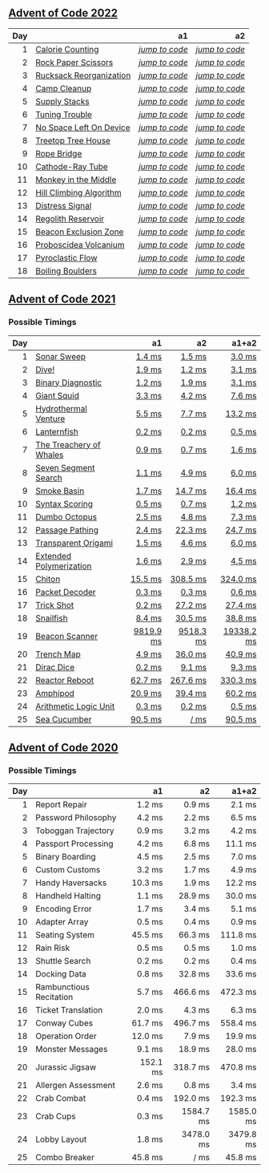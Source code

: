 ## [Advent of Code 2022](https://adventofcode.com/2022/)

| Day | | a1 | a2 |
| ---: | :--- | ---: | ---: |
| 1 | [Calorie Counting](https://adventofcode.com/2022/day/1) | [_jump to code_](y2022/kotlin/Day01.kt#L8) | [_jump to code_](y2022/kotlin/Day01.kt#L19) |
| 2 | [Rock Paper Scissors](https://adventofcode.com/2022/day/2) | [_jump to code_](y2022/kotlin/Day02.kt#L8) | [_jump to code_](y2022/kotlin/Day02.kt#L23) |
| 3 | [Rucksack Reorganization](https://adventofcode.com/2022/day/3) | [_jump to code_](y2022/kotlin/Day03.kt#L8) | [_jump to code_](y2022/kotlin/Day03.kt#L23) |
| 4 | [Camp Cleanup](https://adventofcode.com/2022/day/4) | [_jump to code_](y2022/kotlin/Day04.kt#L8) | [_jump to code_](y2022/kotlin/Day04.kt#L20) |
| 5 | [Supply Stacks](https://adventofcode.com/2022/day/5) | [_jump to code_](y2022/kotlin/Day05.kt#L9) | [_jump to code_](y2022/kotlin/Day05.kt#L46) |
| 6 | [Tuning Trouble](https://adventofcode.com/2022/day/6) | [_jump to code_](y2022/kotlin/Day06.kt#L8) | [_jump to code_](y2022/kotlin/Day06.kt#L26) |
| 7 | [No Space Left On Device](https://adventofcode.com/2022/day/7) | [_jump to code_](y2022/kotlin/Day07.kt#L31) | [_jump to code_](y2022/kotlin/Day07.kt#L40) |
| 8 | [Treetop Tree House](https://adventofcode.com/2022/day/8) | [_jump to code_](y2022/kotlin/Day08.kt#L8) | [_jump to code_](y2022/kotlin/Day08.kt#L29) |
| 9 | [Rope Bridge](https://adventofcode.com/2022/day/9) | [_jump to code_](y2022/kotlin/Day09.kt#L18) | [_jump to code_](y2022/kotlin/Day09.kt#L51) |
| 10 | [Cathode-Ray Tube](https://adventofcode.com/2022/day/10) | [_jump to code_](y2022/kotlin/Day10.kt#L8) | [_jump to code_](y2022/kotlin/Day10.kt#L36) |
| 11 | [Monkey in the Middle](https://adventofcode.com/2022/day/11) | [_jump to code_](y2022/kotlin/Day11.kt#L47) | [_jump to code_](y2022/kotlin/Day11.kt#L65) |
| 12 | [Hill Climbing Algorithm](https://adventofcode.com/2022/day/12) | [_jump to code_](y2022/kotlin/Day12.kt#L57) | [_jump to code_](y2022/kotlin/Day12.kt#L61) |
| 13 | [Distress Signal](https://adventofcode.com/2022/day/13) | [_jump to code_](y2022/kotlin/Day13.kt#L53) | [_jump to code_](y2022/kotlin/Day13.kt#L67) |
| 14 | [Regolith Reservoir](https://adventofcode.com/2022/day/14) | [_jump to code_](y2022/kotlin/Day14.kt#L56) | [_jump to code_](y2022/kotlin/Day14.kt#L79) |
| 15 | [Beacon Exclusion Zone](https://adventofcode.com/2022/day/15) | [_jump to code_](y2022/kotlin/Day15.kt#L12) | [_jump to code_](y2022/kotlin/Day15.kt#L51) |
| 16 | [Proboscidea Volcanium](https://adventofcode.com/2022/day/16) | [_jump to code_](y2022/kotlin/Day16.kt#L147) | [_jump to code_](y2022/kotlin/Day16.kt#L155) |
| 17 | [Pyroclastic Flow](https://adventofcode.com/2022/day/17) | [_jump to code_](y2022/kotlin/Day17.kt#L77) | [_jump to code_](y2022/kotlin/Day17.kt#L82) |
| 18 | [Boiling Boulders](https://adventofcode.com/2022/day/18) | [_jump to code_](y2022/kotlin/Day18.kt#L24) | [_jump to code_](y2022/kotlin/Day18.kt#L42) |

## [Advent of Code 2021](https://adventofcode.com/2021/)

### Possible Timings
| Day | | a1 | a2 | a1+a2 |
| ---: | :--- | ---: | ---: | ---: |
| 1 | [Sonar Sweep](https://adventofcode.com/2021/day/1) | [1.4 ms](y2021/kotlin/Day01.kt#L8) | [1.5 ms](y2021/kotlin/Day01.kt#L19) | [3.0 ms](y2021/kotlin/Day01.kt) |
| 2 | [Dive!](https://adventofcode.com/2021/day/2) | [1.9 ms](y2021/kotlin/Day02.kt#L8) | [1.2 ms](y2021/kotlin/Day02.kt#L26) | [3.1 ms](y2021/kotlin/Day02.kt) |
| 3 | [Binary Diagnostic](https://adventofcode.com/2021/day/3) | [1.2 ms](y2021/kotlin/Day03.kt#L9) | [1.9 ms](y2021/kotlin/Day03.kt#L29) | [3.1 ms](y2021/kotlin/Day03.kt) |
| 4 | [Giant Squid](https://adventofcode.com/2021/day/4) | [3.3 ms](y2021/kotlin/Day04.kt#L91) | [4.2 ms](y2021/kotlin/Day04.kt#L107) | [7.6 ms](y2021/kotlin/Day04.kt) |
| 5 | [Hydrothermal Venture](https://adventofcode.com/2021/day/5) | [5.5 ms](y2021/kotlin/Day05.kt#L48) | [7.7 ms](y2021/kotlin/Day05.kt#L50) | [13.2 ms](y2021/kotlin/Day05.kt) |
| 6 | [Lanternfish](https://adventofcode.com/2021/day/6) | [0.2 ms](y2021/kotlin/Day06.kt#L8) | [0.2 ms](y2021/kotlin/Day06.kt#L27) | [0.5 ms](y2021/kotlin/Day06.kt) |
| 7 | [The Treachery of Whales](https://adventofcode.com/2021/day/7) | [0.9 ms](y2021/kotlin/Day07.kt#L9) | [0.7 ms](y2021/kotlin/Day07.kt#L20) | [1.6 ms](y2021/kotlin/Day07.kt) |
| 8 | [Seven Segment Search](https://adventofcode.com/2021/day/8) | [1.1 ms](y2021/kotlin/Day08.kt#L9) | [4.9 ms](y2021/kotlin/Day08.kt#L23) | [6.0 ms](y2021/kotlin/Day08.kt) |
| 9 | [Smoke Basin](https://adventofcode.com/2021/day/9) | [1.7 ms](y2021/kotlin/Day09.kt#L10) | [14.7 ms](y2021/kotlin/Day09.kt#L36) | [16.4 ms](y2021/kotlin/Day09.kt) |
| 10 | [Syntax Scoring](https://adventofcode.com/2021/day/10) | [0.5 ms](y2021/kotlin/Day10.kt#L8) | [0.7 ms](y2021/kotlin/Day10.kt#L47) | [1.2 ms](y2021/kotlin/Day10.kt) |
| 11 | [Dumbo Octopus](https://adventofcode.com/2021/day/11) | [2.5 ms](y2021/kotlin/Day11.kt#L16) | [4.8 ms](y2021/kotlin/Day11.kt#L68) | [7.3 ms](y2021/kotlin/Day11.kt) |
| 12 | [Passage Pathing](https://adventofcode.com/2021/day/12) | [2.4 ms](y2021/kotlin/Day12.kt#L10) | [22.3 ms](y2021/kotlin/Day12.kt#L11) | [24.7 ms](y2021/kotlin/Day12.kt) |
| 13 | [Transparent Origami](https://adventofcode.com/2021/day/13) | [1.5 ms](y2021/kotlin/Day13.kt#L10) | [4.6 ms](y2021/kotlin/Day13.kt#L11) | [6.0 ms](y2021/kotlin/Day13.kt) |
| 14 | [Extended Polymerization](https://adventofcode.com/2021/day/14) | [1.6 ms](y2021/kotlin/Day14.kt#L9) | [2.9 ms](y2021/kotlin/Day14.kt#L10) | [4.5 ms](y2021/kotlin/Day14.kt) |
| 15 | [Chiton](https://adventofcode.com/2021/day/15) | [15.5 ms](y2021/kotlin/Day15.kt#L14) | [308.5 ms](y2021/kotlin/Day15.kt#L16) | [324.0 ms](y2021/kotlin/Day15.kt) |
| 16 | [Packet Decoder](https://adventofcode.com/2021/day/16) | [0.3 ms](y2021/kotlin/Day16.kt#L40) | [0.3 ms](y2021/kotlin/Day16.kt#L87) | [0.6 ms](y2021/kotlin/Day16.kt) |
| 17 | [Trick Shot](https://adventofcode.com/2021/day/17) | [0.2 ms](y2021/kotlin/Day17.kt#L12) | [27.2 ms](y2021/kotlin/Day17.kt#L48) | [27.4 ms](y2021/kotlin/Day17.kt) |
| 18 | [Snailfish](https://adventofcode.com/2021/day/18) | [8.4 ms](y2021/kotlin/Day18.kt#L82) | [30.5 ms](y2021/kotlin/Day18.kt#L178) | [38.8 ms](y2021/kotlin/Day18.kt) |
| 19 | [Beacon Scanner](https://adventofcode.com/2021/day/19) | [9819.9 ms](y2021/kotlin/Day19.kt#L51) | [9518.3 ms](y2021/kotlin/Day19.kt#L55) | [19338.2 ms](y2021/kotlin/Day19.kt) |
| 20 | [Trench Map](https://adventofcode.com/2021/day/20) | [4.9 ms](y2021/kotlin/Day20.kt#L36) | [36.0 ms](y2021/kotlin/Day20.kt#L37) | [40.9 ms](y2021/kotlin/Day20.kt) |
| 21 | [Dirac Dice](https://adventofcode.com/2021/day/21) | [0.2 ms](y2021/kotlin/Day21.kt#L12) | [9.1 ms](y2021/kotlin/Day21.kt#L61) | [9.3 ms](y2021/kotlin/Day21.kt) |
| 22 | [Reactor Reboot](https://adventofcode.com/2021/day/22) | [62.7 ms](y2021/kotlin/Day22.kt#L10) | [267.6 ms](y2021/kotlin/Day22.kt#L108) | [330.3 ms](y2021/kotlin/Day22.kt) |
| 23 | [Amphipod](https://adventofcode.com/2021/day/23) | [20.9 ms](y2021/kotlin/Day23.kt#L103) | [39.4 ms](y2021/kotlin/Day23.kt#L113) | [60.2 ms](y2021/kotlin/Day23.kt) |
| 24 | [Arithmetic Logic Unit](https://adventofcode.com/2021/day/24) | [0.3 ms](y2021/kotlin/Day24.kt#L38) | [0.2 ms](y2021/kotlin/Day24.kt#L69) | [0.5 ms](y2021/kotlin/Day24.kt) |
| 25 | [Sea Cucumber](https://adventofcode.com/2021/day/25) | [90.5 ms](y2021/kotlin/Day25.kt#L8) | [/ ms](y2021/kotlin/Day25.kt#L69) | [90.5 ms](y2021/kotlin/Day25.kt) |

## [Advent of Code 2020](https://adventofcode.com/2020/)

### Possible Timings
| Day | | a1 | a2 | a1+a2 |
| ---: | :--- | ---: | ---: | ---: |
| 1 | Report Repair | 1.2 ms | 0.9 ms | 2.1 ms |
| 2 | Password Philosophy | 4.2 ms | 2.2 ms | 6.5 ms |
| 3 | Toboggan Trajectory | 0.9 ms | 3.2 ms | 4.2 ms |
| 4 | Passport Processing | 4.2 ms | 6.8 ms | 11.1 ms |
| 5 | Binary Boarding | 4.5 ms | 2.5 ms | 7.0 ms |
| 6 | Custom Customs | 3.2 ms | 1.7 ms | 4.9 ms |
| 7 | Handy Haversacks | 10.3 ms | 1.9 ms | 12.2 ms |
| 8 | Handheld Halting | 1.1 ms | 28.9 ms | 30.0 ms |
| 9 | Encoding Error | 1.7 ms | 3.4 ms | 5.1 ms |
| 10 | Adapter Array | 0.5 ms | 0.4 ms | 0.9 ms |
| 11 | Seating System | 45.5 ms | 66.3 ms | 111.8 ms |
| 12 | Rain Risk | 0.5 ms | 0.5 ms | 1.0 ms |
| 13 | Shuttle Search | 0.2 ms | 0.2 ms | 0.4 ms |
| 14 | Docking Data | 0.8 ms | 32.8 ms | 33.6 ms |
| 15 | Rambunctious Recitation | 5.7 ms | 466.6 ms | 472.3 ms |
| 16 | Ticket Translation | 2.0 ms | 4.3 ms | 6.3 ms |
| 17 | Conway Cubes | 61.7 ms | 496.7 ms | 558.4 ms |
| 18 | Operation Order | 12.0 ms | 7.9 ms | 19.9 ms |
| 19 | Monster Messages | 9.1 ms | 18.9 ms | 28.0 ms |
| 20 | Jurassic Jigsaw | 152.1 ms | 318.7 ms | 470.8 ms |
| 21 | Allergen Assessment | 2.6 ms | 0.8 ms | 3.4 ms |
| 22 | Crab Combat | 0.4 ms | 192.0 ms | 192.3 ms |
| 23 | Crab Cups | 0.3 ms | 1584.7 ms | 1585.0 ms |
| 24 | Lobby Layout | 1.8 ms | 3478.0 ms | 3479.8 ms |
| 25 | Combo Breaker | 45.8 ms | / ms | 45.8 ms |
